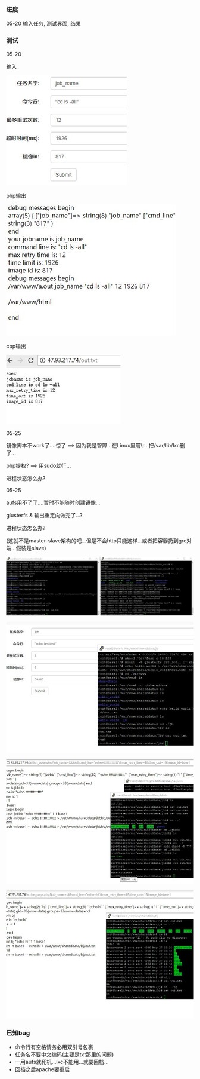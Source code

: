 ### 进度

05-20 输入任务, [测试界面](http://47.93.217.74/oslab.html), [结果](http://47.93.217.74/out.txt)

### 测试

05-20

输入

![](./pic/test0520_1.jpg)

php输出

![](./pic/test0520_2.jpg)

cpp输出

![](./pic/test0520_3.jpg)

05-25

镜像脚本不work了....惊了 ==> 因为我是智障...在Linux里用\\r...把/var/lib/lxc删了...

php提权? ==> 用sudo就行...

进程状态怎么办?

05-25

aufs用不了了....暂时不能随时创建镜像...

glusterfs & 输出重定向做完了...?

进程状态怎么办?

(这就不是master-slave架构的吧...但是不会http只能这样...或者把容器扔到gre对端...假装是slave)

![](./pic/test0527_1.jpg)

![](./pic/test0527_2.jpg)

![](./pic/test0527_3.jpg)

![](./pic/test0527_4.jpg)

### 已知bug

 - 命令行有空格请务必用双引号包裹
 - 任务名不要中文编码(主要是txt那里的问题)
 - 一用aufs就死机...lxc不能用...就要回档...
 - 回档之后apache要重启
